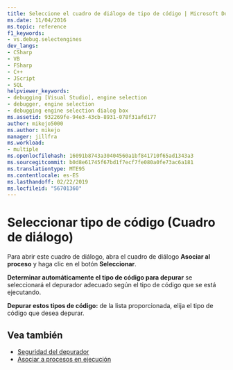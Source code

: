 ```yaml
---
title: Seleccione el cuadro de diálogo de tipo de código | Microsoft Docs
ms.date: 11/04/2016
ms.topic: reference
f1_keywords:
- vs.debug.selectengines
dev_langs:
- CSharp
- VB
- FSharp
- C++
- JScript
- SQL
helpviewer_keywords:
- debugging [Visual Studio], engine selection
- debugger, engine selection
- debugging engine selection dialog box
ms.assetid: 932269fe-94e3-43cb-8931-078f31afd177
author: mikejo5000
ms.author: mikejo
manager: jillfra
ms.workload:
- multiple
ms.openlocfilehash: 16091b8743a30404560a1bf841710f65ad1343a3
ms.sourcegitcommit: b0d8e61745f67bd1f7ecf7fe080a0fe73ac6a181
ms.translationtype: MTE95
ms.contentlocale: es-ES
ms.lasthandoff: 02/22/2019
ms.locfileid: "56701360"
---
```

# <a name="select-code-type-dialog-box"></a>Seleccionar tipo de código (Cuadro de diálogo)
Para abrir este cuadro de diálogo, abra el cuadro de diálogo **Asociar al proceso** y haga clic en el botón **Seleccionar**.

 **Determinar automáticamente el tipo de código para depurar** se seleccionará el depurador adecuado según el tipo de código que se está ejecutando.

 **Depurar estos tipos de código:** de la lista proporcionada, elija el tipo de código que desea depurar.

## <a name="see-also"></a>Vea también
- [Seguridad del depurador](../debugger/debugger-security.md)
- [Asociar a procesos en ejecución](../debugger/attach-to-running-processes-with-the-visual-studio-debugger.md)